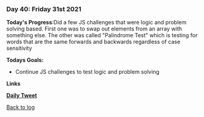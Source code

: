 ### Day 40: Friday 31st 2021

**Today's Progress**:Did a few JS challenges that were logic and problem solving based.  First one was to swap out elements from an array with something else.  The other was called "Palindrome Test" which is testing for words that are the same forwards and backwards regardless of case sensitivity

**Todays Goals:** 
- Continue JS challenges to test logic and problem solving

**Links** 

[**Daily Tweet**](https://twitter.com/MrAldoJack/status/1477011386555326473)


[Back to log](/log.md)